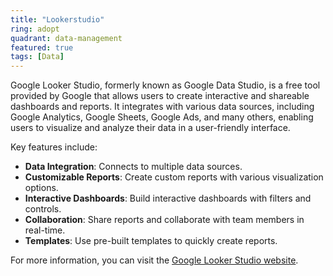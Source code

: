 ```yaml
---
title: "Lookerstudio"
ring: adopt
quadrant: data-management
featured: true
tags: [Data]
---
```


Google Looker Studio, formerly known as Google Data Studio, is a free tool provided by Google that allows users to create interactive and shareable dashboards and reports. It integrates with various data sources, including Google Analytics, Google Sheets, Google Ads, and many others, enabling users to visualize and analyze their data in a user-friendly interface.

Key features include:
- **Data Integration**: Connects to multiple data sources.
- **Customizable Reports**: Create custom reports with various visualization options.
- **Interactive Dashboards**: Build interactive dashboards with filters and controls.
- **Collaboration**: Share reports and collaborate with team members in real-time.
- **Templates**: Use pre-built templates to quickly create reports.

For more information, you can visit the [Google Looker Studio website](https://lookerstudio.google.com/).
